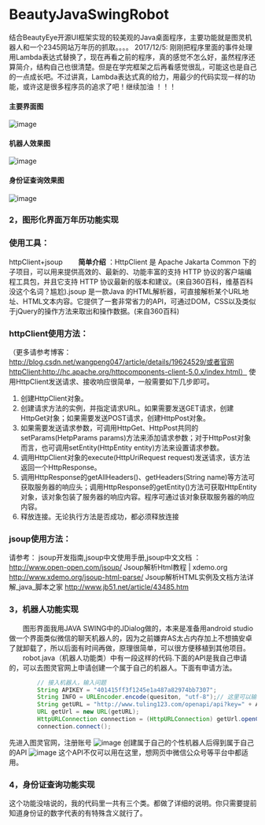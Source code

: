 # BeautyJavaSwingRobot
结合BeautyEye开源UI框架实现的较美观的Java桌面程序，主要功能就是图灵机器人和一个2345网站万年历的抓取。。。。
2017/12/5: 刚刚把程序里面的事件处理用Lambda表达式替换了，现在再看之前的程序，真的感觉不怎么好，虽然程序还算简介，结构自己也很清楚。但是在学完框架之后再看感觉很乱，可能这也是自己的一点成长吧。不过讲真，Lambda表达式真的给力，用最少的代码实现一样的功能，或许这是很多程序员的追求了吧！继续加油 ！！！
####   主要界面图
![image](https://github.com/Snailclimb/BeautyJavaSwingRobot/blob/master/Images/%E4%B8%BB%E8%A6%81%E7%95%8C%E9%9D%A2%E6%95%88%E6%9E%9C%E5%9B%BE.png)
####   机器人效果图
![image](https://github.com/Snailclimb/BeautyJavaSwingRobot/blob/master/Images/%E6%9C%BA%E5%99%A8%E4%BA%BA%E6%95%88%E6%9E%9C%E5%9B%BE.png)
####   身份证查询效果图
![image](https://github.com/Snailclimb/BeautyJavaSwingRobot/blob/master/Images/%E8%BA%AB%E4%BB%BD%E8%AF%81%E6%9F%A5%E8%AF%A2%E6%95%88%E6%9E%9C%E5%9B%BE.png)
### 2，图形化界面万年历功能实现
### **使用工具**：
httpClient+jsoup
　　**简单介绍** ：HttpClient 是 Apache Jakarta Common 下的子项目，可以用来提供高效的、最新的、功能丰富的支持 HTTP 协议的客户端编程工具包，并且它支持 HTTP 协议最新的版本和建议。(来自360百科，维基百科没这个名词？尴尬).jsoup 是一款Java 的HTML解析器，可直接解析某个URL地址、HTML文本内容。它提供了一套非常省力的API，可通过DOM，CSS以及类似于jQuery的操作方法来取出和操作数据。(来自360百科)

###  **httpClient使用方法**：
（更多请参考博客：http://blog.csdn.net/wangpeng047/article/details/19624529/或者官网httpClient:http://hc.apache.org/httpcomponents-client-5.0.x/index.html）
使用HttpClient发送请求、接收响应很简单，一般需要如下几步即可。
1. 创建HttpClient对象。
2. 创建请求方法的实例，并指定请求URL。如果需要发送GET请求，创建HttpGet对象；如果需要发送POST请求，创建HttpPost对象。
3. 如果需要发送请求参数，可调用HttpGet、HttpPost共同的setParams(HetpParams params)方法来添加请求参数；对于HttpPost对象而言，也可调用setEntity(HttpEntity entity)方法来设置请求参数。
4. 调用HttpClient对象的execute(HttpUriRequest request)发送请求，该方法返回一个HttpResponse。
5. 调用HttpResponse的getAllHeaders()、getHeaders(String name)等方法可获取服务器的响应头；调用HttpResponse的getEntity()方法可获取HttpEntity对象，该对象包装了服务器的响应内容。程序可通过该对象获取服务器的响应内容。
6. 释放连接。无论执行方法是否成功，都必须释放连接
### **jsoup使用方法**：
请参考：
 jsoup开发指南,jsoup中文使用手册,jsoup中文文档 ：
  http://www.open-open.com/jsoup/
Jsoup解析Html教程 | xdemo.org
  http://www.xdemo.org/jsoup-html-parse/
Jsoup解析HTML实例及文档方法详解_java_脚本之家  http://www.jb51.net/article/43485.htm
### 3，机器人功能实现
　　图形界面我用JAVA SWING中的JDialog做的，本来是准备用android studio 做一个界面类似微信的聊天机器人的，因为之前嫌弃AS太占内存加上不想搞安卓了就卸载了，所以后面有时间再做，原理很简单，可以很方便移植到其他项目。
　　robot.java（机器人功能类）中有一段这样的代码.下面的API是我自己申请的，可以去图灵官网上申请创建一个属于自己的机器人。下面有申请方法。
```java
		// 接入机器人，输入问题
		String APIKEY = "401415ff3f1245e1a487a82974bb7307";
		String INFO = URLEncoder.encode(quesiton, "utf-8");// 这里可以输入问题
		String getURL = "http://www.tuling123.com/openapi/api?key=" + APIKEY + "&info=" + INFO;
		URL getUrl = new URL(getURL);
		HttpURLConnection connection = (HttpURLConnection) getUrl.openConnection();
		connection.connect();
```
先进入图灵官网，注册账号
![image](https://github.com/Snailclimb/BeautyJavaSwingRobot/blob/master/Images/%E5%9B%BE%E7%81%B5%E5%AE%98%E7%BD%91.png)
创建属于自己的个性机器人后得到属于自己的API
![image](https://github.com/Snailclimb/BeautyJavaSwingRobot/blob/master/Images/%E5%9B%BE%E7%81%B5api%E8%8E%B7%E5%8F%96.png)
这个API不仅可以用在这里，想网页中微信公众号等平台中都适用。
###  4，身份证查询功能实现
这个功能没啥说的，我的代码里一共有三个类。都做了详细的说明。你只需要提前知道身份证的数字代表的有特殊含义就行了。
